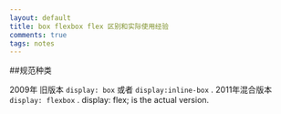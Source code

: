 ```yaml
---
layout: default
title: box flexbox flex 区别和实际使用经验
comments: true
tags: notes
---
```


##规范种类

2009年 旧版本 `display: box` 或者 `display:inline-box` .
2011年混合版本 `display: flexbox` .
display: flex; is the actual version.

##
